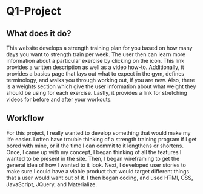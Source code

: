 # Q1-Project

## What does it do?
This website develops a strength training plan for you based on how many days you want to strength train per week.  The user then can learn more information about a particular exercise by clicking on the icon.  This link provides a written description as well as a video how-to.  Additionally, it provides a basics page that lays out what to expect in the gym, defines terminology, and walks you through working out, if you are new.  Also, there is a weights section which give the user information about what weight they should be using for each exercise.  Lastly, it provides a link for stretching videos for before and after your workouts.  
## Workflow
For this project, I really wanted to develop something that would make my life easier.  I often have trouble thinking of a strength training program if I get bored with mine, or if the time I can commit to it lengthens or shortens.  Once, I came up with my concept, I began thinking of all the features I wanted to be present in the site.  Then, I began wireframing to get the general idea of how I wanted to it look.  Next, I developed user stories to make sure I could have a viable product that would target different things that a user would want out of it.  I then began coding, and used HTMl, CSS, JavaScript, JQuery, and Materialize.
